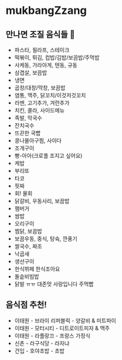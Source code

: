 # mukbangZzang

## 만나면 조질 음식들 🐷
* 파스타, 필라프, 스테이크
* 떡볶이, 튀김, 컵밥/김밥/보끔밥/주먹밥
* 사케동, 가라아게, 텐동, 규동
* 삼겹살, 보끔밥
* 냉면
* 곱창/대창/막창, 보끔밥
* 염통, 맥주, 닭꼬치/이것저것꼬치
* 라멘, 고기추가, 겨란추가
* 치킨, 콜라, 사이드메뉴
* 족발, 막국수
* 잔치국수
* 뜨끈한 국빱
* 콩나물아구찜, 사이다
* 조개구이
* 빵-아아(크로플 조지고 싶어요)
* 케밥
* 부리또
* 타코
* 핏짜
* 회! 물회
* 닭갈비, 우동사리, 보끔밥
* 햄버거 
* 쌈밥
* 오리구이
* 찜닭, 보끔밥
* 보끔우동, 중식, 탕슉, 깐풍기
* 쌀국수, 짜조
* 낙곱새
* 생선구이
* 한식뷔페 한식조아요
* 돌솥비빔밥
* 닭발 ㅠㅠ 대존맛 사랑입니다 주먹빱


## 음식점 추천!
* 이태원 - 브라이 리퍼블릭 - 양갈비 & 미트파이
* 이태원 - 모터시티 - 디트로이트피자 & 맥주
* 이태원 - 라플랑끄 - 프랑스 가정식
* 신촌 - 라구식당 - 라자냐
* 건입 - 호야초밥 - 초밥
